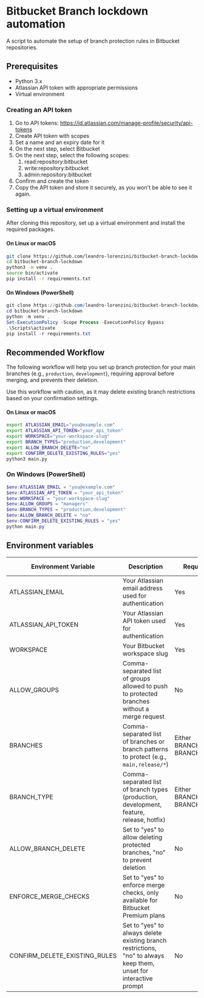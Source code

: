 # Bitbucket Branch lockdown automation

A script to automate the setup of branch protection rules in Bitbucket repositories.

## Prerequisites

- Python 3.x
- Atlassian API token with appropriate permissions
- Virtual environment

### Creating an API token

1. Go to API tokens: <https://id.atlassian.com/manage-profile/security/api-tokens>
2. Create API token with scopes
3. Set a name and an expiry date for it
4. On the next step, select Bitbucket
5. On the next step, select the following scopes:
    1. read:repository:bitbucket
    2. write:repository:bitbucket
    3. admin:repository:bitbucket
6. Confirm and create the token
7. Copy the API token and store it securely, as you won't be able to see it again.

### Setting up a virtual environment

After cloning this repository, set up a virtual environment and install the required packages.

#### On Linux or macOS

```bash
git clone https://github.com/leandro-lorenzini/bitbucket-branch-lockdown.git
cd bitbucket-branch-lockdown
python3 -m venv .
source bin/activate
pip install -r requirements.txt
```

#### On Windows (PowerShell)

```powershell
git clone https://github.com/leandro-lorenzini/bitbucket-branch-lockdown.git
cd bitbucket-branch-lockdown
python -m venv .
Set-ExecutionPolicy -Scope Process -ExecutionPolicy Bypass
.\Scripts\activate
pip install -r requirements.txt
```

## Recommended Workflow

The following workflow will help you set up branch protection for your main branches (e.g., `production`, `development`), requiring approval before merging, and prevents their deletion.

Use this workflow with caution, as it may delete existing branch restrictions based on your confirmation settings.

#### On Linux or macOS

```bash
export ATLASSIAN_EMAIL="you@example.com"
export ATLASSIAN_API_TOKEN="your_api_token"
export WORKSPACE="your-workspace-slug"
export BRANCH_TYPES="production,development"
export ALLOW_BRANCH_DELETE="no"
export CONFIRM_DELETE_EXISTING_RULES="yes"
python3 main.py
```

### On Windows (PowerShell)

```powershell
$env:ATLASSIAN_EMAIL = "you@example.com"
$env:ATLASSIAN_API_TOKEN = "your_api_token"
$env:WORKSPACE = "your-workspace-slug"
$env:ALLOW_GROUPS = "managers"
$env:BRANCH_TYPES = "production,development"
$env:ALLOW_BRANCH_DELETE = "no"
$env:CONFIRM_DELETE_EXISTING_RULES = "yes"
python main.py
```

## Environment variables

| Environment Variable               | Description                                                                                     | Required | Default Value |
|------------------------------------|-------------------------------------------------------------------------------------------------|----------|----------------|
| ATLASSIAN_EMAIL                    | Your Atlassian email address used for authentication                                            | Yes      | None           |
| ATLASSIAN_API_TOKEN                | Your Atlassian API token used for authentication                                                | Yes      | None           |
| WORKSPACE                          | Your Bitbucket workspace slug                                                                   | Yes      | None           |
| ALLOW_GROUPS                       | Comma-separated list of groups allowed to push to protected branches without a merge request    | No       | None           |
| BRANCHES                           | Comma-separated list of branches or branch patterns to protect (e.g., `main,release/*`)         | Either BRANCHES or BRANCH_TYPE | None |
| BRANCH_TYPE                        | Comma-separated list of branch types (production, development, feature, release, hotfix)        | Either BRANCHES or BRANCH_TYPE | None |
| ALLOW_BRANCH_DELETE                | Set to "yes" to allow deleting protected branches, "no" to prevent deletion                     | No       | no             |
| ENFORCE_MERGE_CHECKS               | Set to "yes" to enforce merge checks, only available for Bitbucket Premium plans                | No       | no             |
| CONFIRM_DELETE_EXISTING_RULES      | Set to "yes" to always delete existing branch restrictions, "no" to always keep them, unset for interactive prompt | No       | None |
